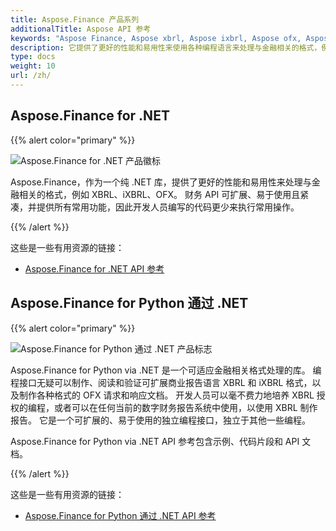 ```yaml
---
title: Aspose.Finance 产品系列
additionalTitle: Aspose API 参考
keywords: "Aspose Finance, Aspose xbrl, Aspose ixbrl, Aspose ofx, Aspose.Finance for.net"
description: 它提供了更好的性能和易用性来使用各种编程语言来处理与金融相关的格式，例如 XBRL、iXBRL、OFX。
type: docs
weight: 10
url: /zh/
---
```


## Aspose.Finance for .NET

{{% alert color="primary" %}}

![Aspose.Finance for .NET 产品徽标](../home_1.png)


Aspose.Finance，作为一个纯 .NET 库，提供了更好的性能和易用性来处理与金融相关的格式，例如 XBRL、iXBRL、OFX。 财务 API 可扩展、易于使用且紧凑，并提供所有常用功能，因此开发人员编写的代码更少来执行常用操作。

{{% /alert %}}



这些是一些有用资源的链接：
- [Aspose.Finance for .NET API 参考](/finance/zh/net/)

## Aspose.Finance for Python 通过 .NET

{{% alert color="primary" %}}

![Aspose.Finance for Python 通过 .NET 产品标志](../home_2.png)


Aspose.Finance for Python via .NET 是一个可适应金融相关格式处理的库。 编程接口无疑可以制作、阅读和验证可扩展商业报告语言 XBRL 和 iXBRL 格式，以及制作各种格式的 OFX 请求和响应文档。 开发人员可以毫不费力地培养 XBRL 授权的编程，或者可以在任何当前的数字财务报告系统中使用，以使用 XBRL 制作报告。 它是一个可扩展的、易于使用的独立编程接口，独立于其他一些编程。

Aspose.Finance for Python via .NET API 参考包含示例、代码片段和 API 文档。

{{% /alert %}}


这些是一些有用资源的链接：
- [Aspose.Finance for Python 通过 .NET API 参考](/finance/python-net/)